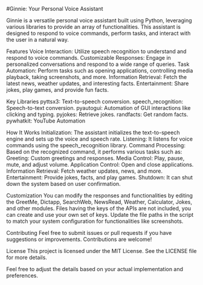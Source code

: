 #Ginnie: Your Personal Voice Assistant

Ginnie is a versatile personal voice assistant built using Python, leveraging various libraries to provide an array of functionalities. This assistant is designed to respond to voice commands, perform tasks, and interact with the user in a natural way.

Features
Voice Interaction: Utilize speech recognition to understand and respond to voice commands.
Customizable Responses: Engage in personalized conversations and respond to a wide range of queries.
Task Automation: Perform tasks such as opening applications, controlling media playback, taking screenshots, and more.
Information Retrieval: Fetch the latest news, weather updates, and interesting facts.
Entertainment: Share jokes, play games, and provide fun facts.

Key Libraries
pyttsx3: Text-to-speech conversion.
speech_recognition: Speech-to-text conversion.
pyautogui: Automation of GUI interactions like clicking and typing.
pyjokes: Retrieve jokes.
randfacts: Get random facts.
pywhatkit: YouTube Automation

How It Works
Initialization: The assistant initializes the text-to-speech engine and sets up the voice and speech rate.
Listening: It listens for voice commands using the speech_recognition library.
Command Processing: Based on the recognized command, it performs various tasks such as:
Greeting: Custom greetings and responses.
Media Control: Play, pause, mute, and adjust volume.
Application Control: Open and close applications.
Information Retrieval: Fetch weather updates, news, and more.
Entertainment: Provide jokes, facts, and play games.
Shutdown: It can shut down the system based on user confirmation.

Customization
You can modify the responses and functionalities by editing the GreetMe, Dictapp, SearchWeb, NewsRead, Weather, Calculator, Jokes, and other modules.
Files having the keys of the APIs are not included, you can create and use your own set of keys.
Update the file paths in the script to match your system configuration for functionalities like screenshots.

Contributing
Feel free to submit issues or pull requests if you have suggestions or improvements. Contributions are welcome!

License
This project is licensed under the MIT License. See the LICENSE file for more details.

Feel free to adjust the details based on your actual implementation and preferences.
